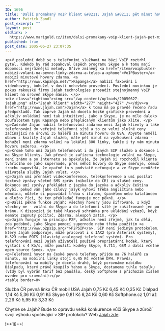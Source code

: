 ```yaml
---
ID: 1696
title: 'Další promakaný VoIP klient &#8211; Jajah &#8211; pět minut hovoru zdarma'
author: Patrick Zandl
post_excerpt: ""
layout: post
oldlink: >
  https://www.marigold.cz/item/dalsi-promakany-voip-klient-jajah-pet-minut-hovoru-zdarma
published: true
post_date: 2005-06-27 23:07:35
---
```

	<p>V poslední době se s telefoními službami na bázi VoIP roztrhl pytel. Kdekdo by rád zopakoval úspěch programu Skype a k tomu mají dopomoci nejrůznější metody. Dříve zmíněný <a href="/item/voipbuster-nabizi-volani-na-pevne-linky-zdarma-a-teleo-a-xphone">VoIPBuster</a> nabízí minutové hovory zdarma, <a href="http://www.kapanga.net/">Kapanga</a> nabízí faxování i videohovory, bohužel v dosti nehezkém provedení. Poslední novinkou je pokus rakouské firmy Jajah technologies prosadit stejnojmenný VoIP klient na úroveň Skype mánie. </p>
	<div class="rightbox"><img src="/wp-content/uploads/20050627-jajah.png" alt="Jajah klient" width="277" height="427" /></div><a href="http://www.jajah.com">Jajah</a> k tomu má po pravdě řečeno řadu předpokladů. Tak zaprvé Jajah má docela hezké grafické provedení a ačkoliv ovládání není tak intuitivní, jako u Skype, je na míle daleko zoufalostem typu Kapanga nebo přeplácaným klientům jako Xlite. </p>
	<p>Zadruhé Jajan nabízí telefonování zadarmo mezi Jajah klienty a také telefonování do veřejné telefonní sítě a to za velmi slušné ceny začínající na úrovni 35 haléřů za minutu hovoru do USA. Abyste neměli obavu z kvality Jajah služeb, máte pět minut na vyzkoušení zdarma - bohužel není zdarma volání na lokální 800 linky, takže i ty vám minutu hovoru sežerou. </p>
	<p>Kromě toho umí Jajah telefonovat i do jiných SIP služeb a dokonce i na Skype klienty. Jak přesně je zařízena technologie volání na Skype, není známo a po internetu se spekuluje, že Jajah si rozchodil klienta tvářícího se jako supernode, přes něhož hovory do Skype směřuje, čemuž trochu napovídá, že opačně to v podstatě nefunguje a ze Skype nemůžete uživatele služby Jajah volat. </p>
	<p>Jajah umí přenášet videokonference, telekonference a umí posílat textové zprávy včetně SMS zpráv (nikoliv do ČR) za slušné ceny. Dokonce umí zprávy překládat z jazyka do jazyka a ačkoliv čeština chybí, pokud vám jako cílový jazyk vyhoví třeba angličtina nebo němčina, můžete si popovídat třeba s italem, španělem nebo kataláncem a dlužno říci, že ten překladač funguje moc pěkně. </p>
	<p>Další pěkné funkce Jajah: všechny hovory jsou šifrované. I když všechny ne - volání do Skype a do telefonní sítě je zašifrované jen po bránu. K dispozici je také hlasová schránka pro ukládání vzkazů, když nemáte zapnutý počítač. Zdarma, alespoň zatím. </p>
	<p>Jajah funguje na principu P2P, ačkoliv není zřejmé, jak to dělá, zda podobně, jako Skype pomocí supernode nebo třeba použitím <a href="http://www.p2psip.org/">P2PSIP</a>. SIP není jediným protokolem, který Jajah podporuje, může pracovat i s IAX2 (pro Asterisk systémy), H.323 nebo POTS (klasický analogový telefonní systém). Pro telefonování mezi Jajah uživateli používá proprietární kodek, který vystačí s 4 Kb/s, může použití kodeky Skype, G.711, GSM a další včetně open source Speex. </p>
	<p>Telefonní hovor na české pevné telefony přijde na 76 haléřů za minutu, na mobilní linky stojí 6,45 Kč včetně DPH. Pravda, telefonování na mobily je docela drahé, když porovnáme nabídku Dialpadu, který právě koupilo Yahoo a Skype, dostaneme tuhle tabulku (vždy byl vybrán tarif bez paušálu, český Softphone s příchozím číslem uveden pro srovnání):</p>
	<table border=0>
<tr>
<td>Služba</td>
<td>ČR pevná linka</td>
<td>ČR mobil</td>
<td>USA</td>
</tr>
<tr>
<td>Jajah</td>
<td>0,75 Kč</td>
<td>6,45 Kč</td>
<td>0,35 Kč</td>
</tr>
	<tr>
<td>Dialpad</td>
<td>1,14 Kč</td>
<td>5,36 Kč</td>
<td>0,91 Kč</td>
</tr>
	<tr>
<td>Skype</td>
<td>0,81 Kč</td>
<td>6,24 Kč</td>
<td>0,60 Kč</td>
</tr>
	<tr>
<td>Softphone.cz</td>
<td>1,01 až 2,26 Kč</td>
<td>5,95 Kč</td>
<td>3,33 Kč</td>
</tr>
	</table>
	<p>Chytne se Jajah? Bude to opravdu velká konkurence vůči Skype a zúročí svoji výhodu spočívající v SIP protokolu? Web <a href="http://www.jajah.com">Jajah zde</a>.
</p>
	<p>!++18++!
</p>